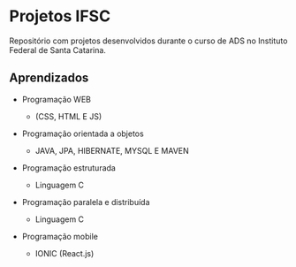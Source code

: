 
# Projetos IFSC

Repositório com projetos desenvolvidos durante o curso de ADS no Instituto Federal de Santa Catarina.

## Aprendizados

- Programação WEB 
    - (CSS, HTML E JS)

- Programação orientada a objetos
    - JAVA, JPA, HIBERNATE, MYSQL E MAVEN

- Programação estruturada
    - Linguagem C

- Programação paralela e distribuída
    - Linguagem C

- Programação mobile 
    - IONIC (React.js)

